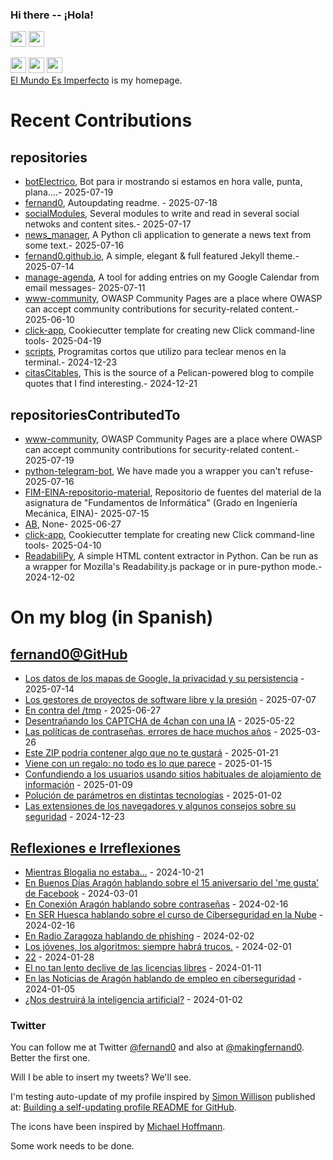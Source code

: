 ### Hi there -- ¡Hola!

<a href="mailto:ftricas@unizar.es" title="e-mail"><i class="svg-icon email"></i></a> 
<a href="https://www.linkedin.com/in/fernand0" title="My LinkedIn//Mi LinkedIn"><img src="https://img.shields.io/badge/linkedin-%230077B5.svg?&style=for-the-badge&logo=linkedin&logoColor=white" height=25></a> 
<a href="https://www.twitter.com/fernand0" title="My Twitter//Mi Twitter"><img src="https://img.shields.io/badge/twitter-%231DA1F2.svg?&style=for-the-badge&logo=twitter&logoColor=white" height=25></i></a> 
<link href="https://mastodon.social/@fernand0" rel="me" title="My Mastodon//Mi Mastodon"><img src="https://img.shields.io/static/v1?label=Mastodon&message=Social&color=blue" height=25></i></a> 
<a href="https://flickr.com/fernand0"><img src="https://img.shields.io/static/v1?label=Flickr&message=Images&color=blue" height=25></a>
<a href="https://dev.to/fernand0"><img src="https://img.shields.io/badge/DEV.TO-%230A0A0A.svg?&style=for-the-badge&logo=dev-dot-to&logoColor=white" height=25></a>
<div>
<a href="https://elmundoesimperfecto.com/" rel="me">El Mundo Es Imperfecto</a> is my homepage.
</div>

# Recent Contributions
<!-- recent_releases starts -->


## repositories
* [botElectrico](https://github.com/fernand0/botElectrico),  Bot para ir mostrando si estamos en hora valle, punta, plana....- 2025-07-19
* [fernand0](https://github.com/fernand0/fernand0),  Autoupdating readme. - 2025-07-18
* [socialModules](https://github.com/fernand0/socialModules),  Several modules to write and read in several social netwoks and content sites.- 2025-07-17
* [news_manager](https://github.com/fernand0/news_manager),  A Python cli application to generate a news text from some text.- 2025-07-16
* [fernand0.github.io](https://github.com/fernand0/fernand0.github.io),  A simple, elegant & full featured Jekyll theme.- 2025-07-14
* [manage-agenda](https://github.com/fernand0/manage-agenda),  A tool for adding entries on my Google Calendar from email messages- 2025-07-11
* [www-community](https://github.com/fernand0/www-community),  OWASP Community Pages are a place where OWASP can accept community contributions for security-related content.- 2025-06-10
* [click-app](https://github.com/fernand0/click-app),  Cookiecutter template for creating new Click command-line tools- 2025-04-19
* [scripts](https://github.com/fernand0/scripts),  Programitas cortos que utilizo para teclear menos en la terminal.- 2024-12-23
* [citasCitables](https://github.com/fernand0/citasCitables),  This is the source of a Pelican-powered blog to compile quotes that I find interesting.- 2024-12-21

## repositoriesContributedTo
* [www-community](https://github.com/OWASP/www-community),  OWASP Community Pages are a place where OWASP can accept community contributions for security-related content.- 2025-07-19
* [python-telegram-bot](https://github.com/python-telegram-bot/python-telegram-bot),  We have made you a wrapper you can't refuse- 2025-07-16
* [FIM-EINA-repositorio-material](https://github.com/ricardojrdez/FIM-EINA-repositorio-material),  Repositorio de fuentes del material de la asignatura de "Fundamentos de Informática" (Grado en Ingeniería Mecánica, EINA)- 2025-07-15
* [AB](https://github.com/simber72/AB),  None- 2025-06-27
* [click-app](https://github.com/simonw/click-app),  Cookiecutter template for creating new Click command-line tools- 2025-04-10
* [ReadabiliPy](https://github.com/alan-turing-institute/ReadabiliPy),  A simple HTML content extractor in Python. Can be run as a wrapper for Mozilla's Readability.js package or in pure-python mode.- 2024-12-02
<!-- recent_releases ends -->

# On my blog (in Spanish)

<!-- blog starts -->


## [fernand0@GitHub](https://fernand0.github.io/)
* [Los datos de los mapas de Google, la privacidad y su persistencia](http://fernand0.github.io//errores-fallos-localizacion-google/) - 2025-07-14
* [Los gestores de proyectos de software libre y la presión](http://fernand0.github.io//software-libre-y-presiones/) - 2025-07-07
* [En contra del /tmp](http://fernand0.github.io//contra-tmp/) - 2025-06-27
* [Desentrañando los CAPTCHA de 4chan con una IA](http://fernand0.github.io//captcha-4chan/) - 2025-05-22
* [Las políticas de contraseñas, errores de hace muchos años](http://fernand0.github.io//claves-y-politicas/) - 2025-03-26
* [Este ZIP podría contener algo que no te gustará](http://fernand0.github.io//encadenamiento-ficheros-zip/) - 2025-01-21
* [Viene con un regalo: no todo es lo que parece](http://fernand0.github.io//ataques-puntos-entrada/) - 2025-01-15
* [Confundiendo a los usuarios usando sitios habituales de alojamiento de información](http://fernand0.github.io//alojamientos-ficheros-y-ataques/) - 2025-01-09
* [Polución de parámetros en distintas tecnologías](http://fernand0.github.io//polucion-parametros-2024/) - 2025-01-02
* [Las extensiones de los navegadores y algunos consejos sobre su seguridad](http://fernand0.github.io//ataques-extensiones-navegador/) - 2024-12-23

## [Reflexiones e Irreflexiones](http://fernand0.blogalia.com/)
* [Mientras Blogalia no estaba...](http://fernand0.blogalia.com//historias/78899) - 2024-10-21
* [En Buenos D&#237;as Arag&#243;n hablando sobre el 15 aniversario del 'me gusta' de Facebook](http://fernand0.blogalia.com//historias/78830) - 2024-03-01
* [En Conexi&#243;n Arag&#243;n hablando sobre contrase&#241;as](http://fernand0.blogalia.com//historias/78823) - 2024-02-16
* [En SER Huesca hablando sobre el curso de Ciberseguridad en la Nube](http://fernand0.blogalia.com//historias/78822) - 2024-02-16
* [En Radio Zaragoza hablando de phishing](http://fernand0.blogalia.com//historias/78816) - 2024-02-02
* [Los j&#243;venes, los algoritmos: siempre habr&#225; trucos.](http://fernand0.blogalia.com//historias/78815) - 2024-02-01
* [22](http://fernand0.blogalia.com//historias/78812) - 2024-01-28
* [El no tan lento declive de las licencias libres](http://fernand0.blogalia.com//historias/78804) - 2024-01-11
* [En las Noticias de Arag&#243;n hablando de empleo en ciberseguridad](http://fernand0.blogalia.com//historias/78801) - 2024-01-05
* [&#191;Nos destruir&#225; la inteligencia artificial?](http://fernand0.blogalia.com//historias/78800) - 2024-01-02
<!-- blog ends -->

### Twitter 

You can follow me at Twitter [@fernand0](https://twitter.com/fernand0) and also at [@makingfernand0](https://twitter.com/fernand0). Better the first one.

Will I be able to insert my tweets? We'll see.

I'm testing auto-update of my profile inspired by [Simon Willison](https://simonwillison.net/) published at: [Building a self-updating profile README for GitHub](https://simonwillison.net/2020/Jul/10/self-updating-profile-readme/).

The icons have been inspired by [Michael Hoffmann](https://www.mokkapps.de/).

Some work needs to be done.

<!--
**fernand0/fernand0** is a ✨ _special_ ✨ repository because its `README.md` (this file) appears on your GitHub profile.

Here are some ideas to get you started:

- 🔭 I’m currently working on ...
- 🌱 I’m currently learning ...
- 👯 I’m looking to collaborate on ...
- 🤔 I’m looking for help with ...
- 💬 Ask me about ...
- 📫 How to reach me: ...
- 😄 Pronouns: ...
- ⚡ Fun fact: ...
-->
